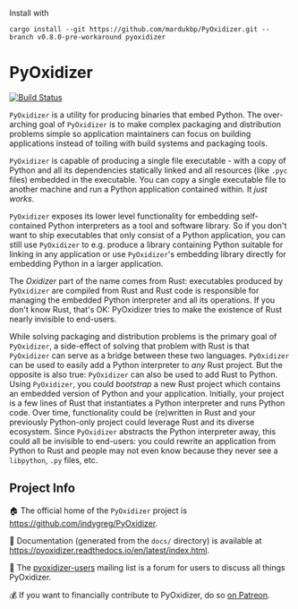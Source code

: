 Install with

`cargo install --git https://github.com/mardukbp/PyOxidizer.git --branch v0.8.0-pre-workaround pyoxidizer`

# PyOxidizer

[![Build Status](https://dev.azure.com/gregoryszorc/PyOxidizer/_apis/build/status/indygreg.PyOxidizer?branchName=main)](https://dev.azure.com/gregoryszorc/PyOxidizer/_build/latest?definitionId=1&branchName=main)

`PyOxidizer` is a utility for producing binaries that embed Python.
The over-arching goal of `PyOxidizer` is to make complex packaging and
distribution problems simple so application maintainers can focus on
building applications instead of toiling with build systems and packaging
tools.

`PyOxidizer` is capable of producing a single file executable - with
a copy of Python and all its dependencies statically linked and all
resources (like `.pyc` files) embedded in the executable. You can
copy a single executable file to another machine and run a Python
application contained within. It *just works*.

`PyOxidizer` exposes its lower level functionality for embedding
self-contained Python interpreters as a tool and software library. So if
you don't want to ship executables that only consist of a Python
application, you can still use `PyOxidizer` to e.g. produce a library
containing Python suitable for linking in any application or use
`PyOxidizer`'s embedding library directly for embedding Python in a
larger application.

The _Oxidizer_ part of the name comes from Rust: executables produced
by `PyOxidizer` are compiled from Rust and Rust code is responsible
for managing the embedded Python interpreter and all its operations.
If you don't know Rust, that's OK: PyOxidizer tries to make the existence
of Rust nearly invisible to end-users.

While solving packaging and distribution problems is the primary goal
of `PyOxidizer`, a side-effect of solving that problem with Rust is
that `PyOxidizer` can serve as a bridge between these two languages.
`PyOxidizer` can be used to easily add a Python interpreter to _any_
Rust project. But the opposite is also true: `PyOxidizer` can also be
used to add Rust to Python. Using `PyOxidizer`, you could _bootstrap_
a new Rust project which contains an embedded version of Python and your
application. Initially, your project is a few lines of Rust that
instantiates a Python interpreter and runs Python code. Over time,
functionality could be (re)written in Rust and your previously
Python-only project could leverage Rust and its diverse ecosystem. Since
`PyOxidizer` abstracts the Python interpreter away, this could all be
invisible to end-users: you could rewrite an application from Python to
Rust and people may not even know because they never see a `libpython`,
`.py` files, etc.

## Project Info

:house: The official home of the `PyOxidizer` project is
https://github.com/indygreg/PyOxidizer.

:notebook_with_decorative_cover: Documentation (generated from the `docs/` directory) is available
at https://pyoxidizer.readthedocs.io/en/latest/index.html.

:speech_balloon: The [pyoxidizer-users](https://groups.google.com/forum/#!forum/pyoxidizer-users)
mailing list is a forum for users to discuss all things PyOxidizer.

:moneybag: If you want to financially contribute to PyOxidizer, do so
[on Patreon](https://www.patreon.com/indygreg).

